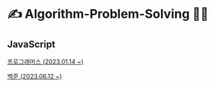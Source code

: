 # ✍️ Algorithm-Problem-Solving 👩‍💻

## JavaScript

[ 프로그래머스 (2023.01.14 ~)](/programmersInJS.md)

[백준 (2023.06.12 ~)](/bojInJS.md)
